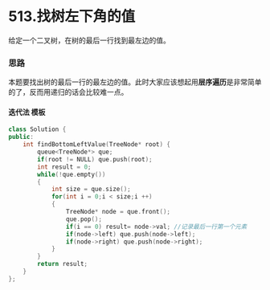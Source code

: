 # 513.找树左下角的值

给定一个二叉树，在树的最后一行找到最左边的值。

### 思路

本题要找出树的最后一行的最左边的值。此时大家应该想起用**层序遍历**是非常简单的了，反而用递归的话会比较难一点。

#### 迭代法 模板

```cpp
class Solution {
public:
    int findBottomLeftValue(TreeNode* root) {
        queue<TreeNode*> que;
        if(root != NULL) que.push(root);
        int result = 0;
        while(!que.empty())
        {
            int size = que.size();
            for(int i = 0;i < size;i ++)
            {
                TreeNode* node = que.front();
                que.pop();
                if(i == 0) result= node->val; //记录最后一行第一个元素
                if(node->left) que.push(node->left);
                if(node->right) que.push(node->right);
            }
        }
        return result;
    }
};
```

